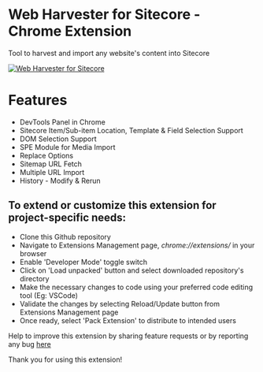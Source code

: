 # Web Harvester for Sitecore - Chrome Extension
Tool to harvest and import any website's content into Sitecore

[![Web Harvester for Sitecore](https://img.youtube.com/vi/GWe9CuE6j1U/0.jpg)](https://www.youtube.com/watch?v=GWe9CuE6j1U)

# Features
* DevTools Panel in Chrome
* Sitecore Item/Sub-item Location, Template & Field Selection Support
* DOM Selection Support
* SPE Module for Media Import
* Replace Options
* Sitemap URL Fetch
* Multiple URL Import
* History - Modify & Rerun

## To extend or customize this extension for project-specific needs:
* Clone this Github repository
* Navigate to Extensions Management page, _chrome://extensions/_ in your browser
* Enable 'Developer Mode' toggle switch
* Click on 'Load unpacked' button and select downloaded repository's directory
* Make the necessary changes to code using your preferred code editing tool (Eg: VSCode)
* Validate the changes by selecting Reload/Update button from Extensions Management page
* Once ready, select 'Pack Extension' to distribute to intended users

Help to improve this extension by sharing feature requests or by reporting any bug [here](https://github.com/SubbuRamanathan/web-harvester-for-sitecore/issues)

Thank you for using this extension!

